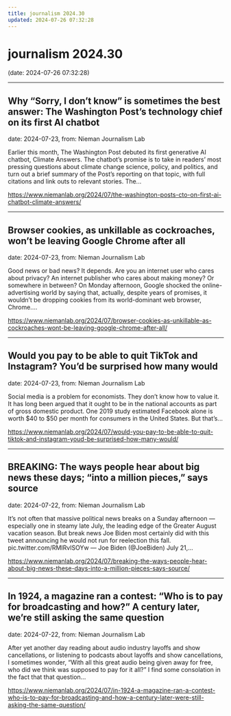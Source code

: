 ```yaml
---
title: journalism 2024.30
updated: 2024-07-26 07:32:28
---
```


# journalism 2024.30

(date: 2024-07-26 07:32:28)

---

## Why “Sorry, I don’t know” is sometimes the best answer: The Washington Post’s technology chief on its first AI chatbot

date: 2024-07-23, from: Nieman Journalism Lab

Earlier this month, The Washington Post debuted its first generative AI chatbot, Climate Answers. The chatbot’s promise is to take in readers&#8217; most pressing questions about climate change science, policy, and politics, and turn out a brief summary of the Post’s reporting on that topic, with full citations and link outs to relevant stories. The... 

<https://www.niemanlab.org/2024/07/the-washington-posts-cto-on-first-ai-chatbot-climate-answers/>

---

## Browser cookies, as unkillable as cockroaches, won’t be leaving Google Chrome after all

date: 2024-07-23, from: Nieman Journalism Lab

Good news or bad news? It depends. Are you an internet user who cares about privacy? An internet publisher who cares about making money? Or somewhere in between? On Monday afternoon, Google shocked the online-advertising world by saying that, actually, despite years of promises, it wouldn&#8217;t be dropping cookies from its world-dominant web browser, Chrome.... 

<https://www.niemanlab.org/2024/07/browser-cookies-as-unkillable-as-cockroaches-wont-be-leaving-google-chrome-after-all/>

---

## Would you pay to be able to quit TikTok and Instagram? You’d be surprised how many would

date: 2024-07-23, from: Nieman Journalism Lab

Social media is a problem for economists. They don&#8217;t know how to value it. It has long been argued that it ought to be in the national accounts as part of gross domestic product. One 2019 study estimated Facebook alone is worth $40 to $50 per month for consumers in the United States. But that&#8217;s... 

<https://www.niemanlab.org/2024/07/would-you-pay-to-be-able-to-quit-tiktok-and-instagram-youd-be-surprised-how-many-would/>

---

## BREAKING: The ways people hear about big news these days; “into a million pieces,” says source

date: 2024-07-22, from: Nieman Journalism Lab

It&#8217;s not often that massive political news breaks on a Sunday afternoon — especially one in steamy late July, the leading edge of the Greater August vacation season. But break news Joe Biden most certainly did with this tweet announcing he would not run for reelection this fall. pic.twitter.com/RMIRvlSOYw — Joe Biden (@JoeBiden) July 21,... 

<https://www.niemanlab.org/2024/07/breaking-the-ways-people-hear-about-big-news-these-days-into-a-million-pieces-says-source/>

---

## In 1924, a magazine ran a contest: “Who is to pay for broadcasting and how?” A century later, we’re still asking the same question

date: 2024-07-22, from: Nieman Journalism Lab

After yet another day reading about audio industry layoffs and show cancellations, or listening to podcasts about layoffs and show cancellations, I sometimes wonder, “With all this great audio being given away for free, who did we think was supposed to pay for it all?&#8221; I find some consolation in the fact that that question... 

<https://www.niemanlab.org/2024/07/in-1924-a-magazine-ran-a-contest-who-is-to-pay-for-broadcasting-and-how-a-century-later-were-still-asking-the-same-question/>

